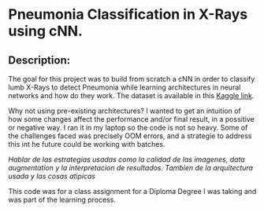 # Pneumonia Classification in X-Rays using cNN.
## Description:

The goal for this project was to build from scratch a cNN in order to classify lumb X-Rays to detect Pneumonia while learning architectures in neural networks and how do they work. The dataset is available in this [Kaggle link](https://www.kaggle.com/datasets/tolgadincer/labeled-chest-xray-images?resource=download-directory).

Why not using pre-existing architectures? I wanted to get an intuition of how some changes affect the performance and/or final result, in a possitive or negative way. I ran it in my laptop so the code is not so heavy.
Some of the challenges faced was precisely OOM errors, and a strategie to address this int he future could be working with batches.

*Hablar de las estrategias usadas como la calidad de las imagenes, data augmentation y la interpretacion de resultados. Tambien de la arquitectura usada y las cosas atipicas*

This code was for a class assignment for a Diploma Degree I was taking and was part of the learning process.

